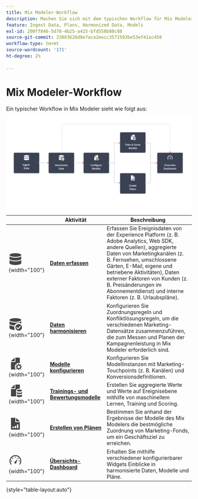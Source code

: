 ```yaml
---
title: Mix Modeler-Workflow
description: Machen Sie sich mit dem typischen Workflow für Mix Modeler vertraut.
feature: Ingest Data, Plans, Harmonized Data, Models
exl-id: 200ff846-5d78-4b25-a425-bfd558b88c88
source-git-commit: 33883626d8e7aca2eecc3571593be53ef41ac458
workflow-type: tm+mt
source-wordcount: '171'
ht-degree: 2%

---
```


# Mix Modeler-Workflow

Ein typischer Workflow in Mix Modeler sieht wie folgt aus:

![Alternativtext](../assets/ApplicationWorkflow.svg)

|  | Aktivität | Beschreibung |
|---|---|---|
| ![Daten](../assets/icons/Data.svg){width="100"} | [**Daten erfassen**](../ingest-data/overview.md) | Erfassen Sie Ereignisdaten von der Experience Platform (z. B. Adobe Analytics, Web SDK, andere Quellen), aggregierte Daten von Marketingkanälen (z. B. Fernsehen, umschlossene Gärten, E-Mail, eigene und betriebene Aktivitäten), Daten externer Faktoren von Kunden (z. B. Preisänderungen im Abonnementdienst) und interne Faktoren (z. B. Urlaubspläne). |
| ![DataCheck](../assets/icons/DataCheck.svg){width="100"} | [**Daten harmonisieren**](../harmonize-data/overview.md) | Konfigurieren Sie Zuordnungsregeln und Konfliktlösungsregeln, um die verschiedenen Marketing-Datensätze zusammenzuführen, die zum Messen und Planen der Kampagnenleistung in Mix Modeler erforderlich sind. |
| ![FileConfig](../assets/icons/FileGear.svg){width="100"} | [**Modelle konfigurieren**](../models/create.md) | Konfigurieren Sie Modellinstanzen mit Marketing-Touchpoints (z. B. Kanälen) und Konversionsdefinitionen. |
| ![FileData](../assets/icons/FileData.svg){width="100"} | [**Trainings- und Bewertungsmodelle**](../models/overview.md) | Erstellen Sie aggregierte Werte und Werte auf Ereignisebene mithilfe von maschinellem Lernen, Training und Scoring. |
| ![FileChart](../assets/icons/FileChart.svg){width="100"} | [**Erstellen von Plänen**](../plans/overview.md) | Bestimmen Sie anhand der Ergebnisse der Modelle des Mix Modelers die bestmögliche Zuordnung von Marketing-Fonds, um ein Geschäftsziel zu erreichen. |
| ![Dashboard](../assets/icons/Dashboard.svg){width="100"} | [**Übersichts-Dashboard**](../dashboard/overview.md) | Erhalten Sie mithilfe verschiedener konfigurierbarer Widgets Einblicke in harmonisierte Daten, Modelle und Pläne. |

{style="table-layout:auto"}
